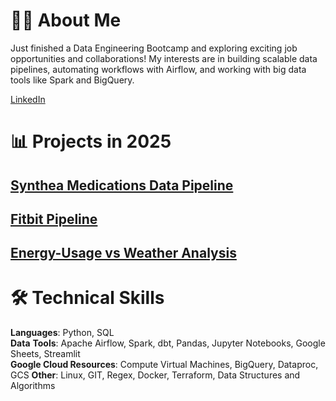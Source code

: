
# 👨‍💻 About Me
Just finished a Data Engineering Bootcamp and exploring exciting job opportunities and collaborations! My interests are in building scalable data pipelines, automating workflows with Airflow, and working with big data tools like Spark and BigQuery.

 [LinkedIn](https://www.linkedin.com/in/michael-salata-6115a926/)

# 📊 Projects in 2025

## [Synthea Medications Data Pipeline](https://github.com/MichaelSalata/synthea-pipeline)

## [Fitbit Pipeline](https://github.com/MichaelSalata/compare-my-biometrics)

## [Energy-Usage vs Weather Analysis](https://github.com/MichaelSalata/energy-analysis-web)

# 🛠️ Technical Skills

**Languages**: Python, SQL  
**Data** **Tools**: Apache Airflow, Spark, dbt, Pandas, Jupyter Notebooks, Google Sheets, Streamlit  
**Google Cloud Resources**: Compute Virtual Machines, BigQuery, Dataproc, GCS 
**Other**: Linux, GIT, Regex, Docker, Terraform, Data Structures and Algorithms 
